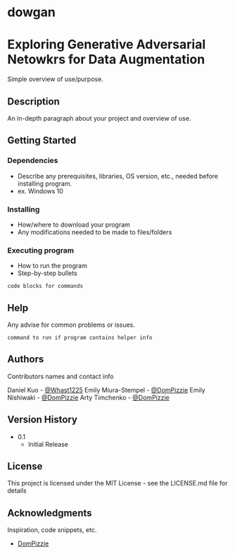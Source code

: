 # dowgan

# Exploring Generative Adversarial Netowkrs for Data Augmentation

Simple overview of use/purpose.

## Description

An in-depth paragraph about your project and overview of use.

## Getting Started

### Dependencies

* Describe any prerequisites, libraries, OS version, etc., needed before installing program.
* ex. Windows 10

### Installing

* How/where to download your program
* Any modifications needed to be made to files/folders

### Executing program

* How to run the program
* Step-by-step bullets
```
code blocks for commands
```

## Help

Any advise for common problems or issues.
```
command to run if program contains helper info
```

## Authors

Contributors names and contact info

Daniel Kuo - [@Whast1225](https://github.com/Whast1225)
Emily Miura-Stempel - [@DomPizzie](https://twitter.com/dompizzie)
Emily Nishiwaki - [@DomPizzie](https://twitter.com/dompizzie)
Arty Timchenko - [@DomPizzie](https://twitter.com/dompizzie)

## Version History

* 0.1
    * Initial Release

## License

This project is licensed under the MIT License - see the LICENSE.md file for details

## Acknowledgments

Inspiration, code snippets, etc.
* [DomPizzie](https://gist.github.com/DomPizzie/7a5ff55ffa9081f2de27c315f5018afc)

